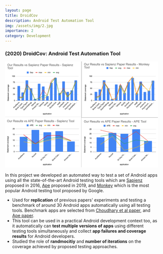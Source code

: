```yaml
---
layout: page
title: DroidCov
description: Android Test Automation Tool
img: /assets/img/2.jpg
importance: 2 
category: Development
---
```


<h3> (2020) DroidCov: Android Test Automation Tool</h3>
<img src="/assets/img/2.jpg"></img>
<p>In this project we developed an automated way to test a set of Android apps using all the state-of-the-art Android testing tools
which are <a href="https://dl.acm.org/doi/pdf/10.1145/2931037.2931054">Sapienz</a> proposed in 2016,
<a href="https://dl.acm.org/doi/pdf/10.1109/ICSE.2019.00042">Ape</a> proposed in 2019, 
and <a href="https://developer.android.com/studio/test/monkey">Monkey</a> which is the most popular Android testing tool proposed by Google.
</p>
<ul>
<li>Used for <b>replication</b> of previous papers' experiments and testing a benchmark of around 30 Android apps automatically using all testing tools. Benchmark apps are selected from <a href="https://ieeexplore.ieee.org/abstract/document/7372031">Choudhary et al paper</a>, and <a href="https://dl.acm.org/doi/pdf/10.1109/ICSE.2019.00042">Ape paper</a>.</li>
<li>This tool can be used in a practical Android development context too, as it automatically can <b>test multiple versions of apps</b> using different testing tools simultaneously and collect <b>app failures and coverage results</b> for Android developers.</li>
<li> Studied the role of <b>randmocitiy</b> and <b>number of iterations</b> on the coverage achieved by proposed testing approaches. </li>
<ul>
